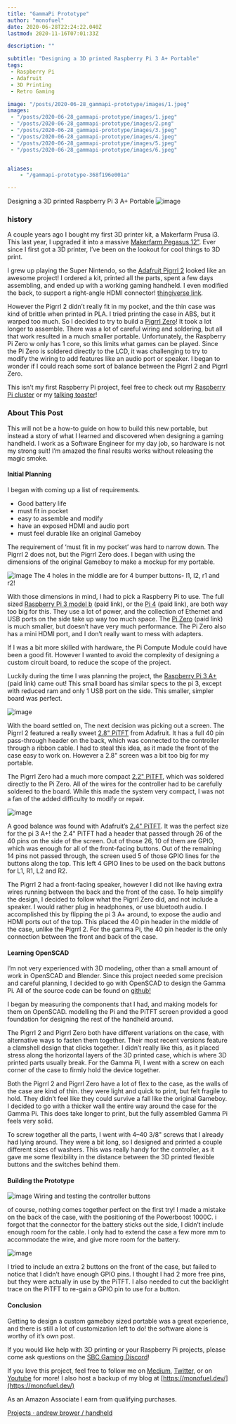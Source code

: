 ```yaml
---
title: "GammaPi Prototype"
author: "monofuel"
date: 2020-06-28T22:24:22.040Z
lastmod: 2020-11-16T07:01:33Z

description: ""

subtitle: "Designing a 3D printed Raspberry Pi 3 A+ Portable"
tags:
 - Raspberry Pi
 - Adafruit
 - 3D Printing
 - Retro Gaming

image: "/posts/2020-06-28_gammapi-prototype/images/1.jpeg" 
images:
 - "/posts/2020-06-28_gammapi-prototype/images/1.jpeg"
 - "/posts/2020-06-28_gammapi-prototype/images/2.png"
 - "/posts/2020-06-28_gammapi-prototype/images/3.jpeg"
 - "/posts/2020-06-28_gammapi-prototype/images/4.jpeg"
 - "/posts/2020-06-28_gammapi-prototype/images/5.jpeg"
 - "/posts/2020-06-28_gammapi-prototype/images/6.jpeg"


aliases:
    - "/gammapi-prototype-368f196e001a"

---
```


Designing a 3D printed Raspberry Pi 3 A+ Portable
![image](/posts/2020-06-28_gammapi-prototype/images/1.jpeg#layoutTextWidth)
### history

A couple years ago I bought my first 3D printer kit, a Makerfarm Prusa i3. This last year, I upgraded it into a massive [Makerfarm Pegasus 12&#34;](https://www.makerfarm.com/index.php/3d-printer-kits/12-pegasus-kit.html). Ever since I first got a 3D printer, I’ve been on the lookout for cool things to 3D print.

I grew up playing the Super Nintendo, so the [Adafruit Pigrrl 2](https://learn.adafruit.com/pigrrl-2) looked like an awesome project! I ordered a kit, printed all the parts, spent a few days assembling, and ended up with a working gaming handheld. I even modified the back, to support a right-angle HDMI connector! [thingiverse link](https://www.thingiverse.com/thing:2969569).

However the Pigrrl 2 didn’t really fit in my pocket, and the thin case was kind of brittle when printed in PLA. I tried printing the case in ABS, but it warped too much. So I decided to try to build a [Pigrrl Zero](https://learn.adafruit.com/pigrrl-zero/overview)! It took a lot longer to assemble. There was a lot of careful wiring and soldering, but all that work resulted in a much smaller portable. Unfortunately, the Raspberry Pi Zero w only has 1 core, so this limits what games can be played. Since the Pi Zero is soldered directly to the LCD, it was challenging to try to modify the wiring to add features like an audio port or speaker. I began to wonder if I could reach some sort of balance between the Pigrrl 2 and Pigrrl Zero.

This isn’t my first Raspberry Pi project, feel free to check out my [Raspberry Pi cluster](https://medium.com/@monofuel34089/influxdb-raspberry-pi-monitoring-cluster-23b76621d5b0) or my [talking toaster](https://www.youtube.com/watch?v=CeTM4jQWmZM)!

### About This Post

This will not be a how-to guide on how to build this new portable, but instead a story of what I learned and discovered when designing a gaming handheld. I work as a Software Engineer for my day job, so hardware is not my strong suit! I’m amazed the final results works without releasing the magic smoke.

#### Initial Planning

I began with coming up a list of requirements.

- Good battery life  
- must fit in pocket  
- easy to assemble and modify  
- have an exposed HDMI and audio port  
- must feel durable like an original Gameboy

The requirement of ‘must fit in my pocket’ was hard to narrow down. The Pigrrl 2 does not, but the Pigrrl Zero does. I began with using the dimensions of the original Gameboy to make a mockup for my portable.

![image](/posts/2020-06-28_gammapi-prototype/images/2.png#layoutTextWidth)
The 4 holes in the middle are for 4 bumper buttons- l1, l2, r1 and r2!



With those dimensions in mind, I had to pick a Raspberry Pi to use. The full sized [Raspberry Pi 3 model b](https://amzn.to/35ys46u) (paid link), or the [Pi 4](https://amzn.to/2IH4fjU) (paid link), are both way too big for this. They use a lot of power, and the collection of Ethernet and USB ports on the side take up way too much space. The [Pi Zero](https://amzn.to/3pzgbFF) (paid link) is much smaller, but doesn’t have very much performance. The Pi Zero also has a mini HDMI port, and I don’t really want to mess with adapters.

If I was a bit more skilled with hardware, the Pi Compute Module could have been a good fit. However I wanted to avoid the complexity of designing a custom circuit board, to reduce the scope of the project.

Luckily during the time I was planning the project, the [Raspberry Pi 3 A+](https://amzn.to/3f14yCt) (paid link) came out! This small board has similar specs to the pi 3, except with reduced ram and only 1 USB port on the side. This smaller, simpler board was perfect.

![image](/posts/2020-06-28_gammapi-prototype/images/3.jpeg#layoutTextWidth)


With the board settled on, The next decision was picking out a screen. The Pigrrl 2 featured a really sweet [2.8&#34; PiTFT](https://www.adafruit.com/product/2298) from Adafruit. It has a full 40 pin pass-through header on the back, which was connected to the controller through a ribbon cable. I had to steal this idea, as it made the front of the case easy to work on. However a 2.8&#34; screen was a bit too big for my portable.

The Pigrrl Zero had a much more compact [2.2&#34; PiTFT](https://www.adafruit.com/product/2315), which was soldered directly to the Pi Zero. All of the wires for the controller had to be carefully soldered to the board. While this made the system very compact, I was not a fan of the added difficulty to modify or repair.

![image](/posts/2020-06-28_gammapi-prototype/images/4.jpeg#layoutTextWidth)


A good balance was found with Adafruit’s [2.4&#34; PiTFT](https://www.adafruit.com/product/2455). It was the perfect size for the pi 3 A+! the 2.4&#34; PiTFT had a header that passed through 26 of the 40 pins on the side of the screen. Out of those 26, 10 of them are GPIO, which was enough for all of the front-facing buttons. Out of the remaining 14 pins not passed through, the screen used 5 of those GPIO lines for the buttons along the top. This left 4 GPIO lines to be used on the back buttons for L1, R1, L2 and R2.

The Pigrrl 2 had a front-facing speaker, however I did not like having extra wires running between the back and the front of the case. To help simplify the design, I decided to follow what the Pigrrl Zero did, and not include a speaker. I would rather plug in headphones, or use bluetooth audio. I accomplished this by flipping the pi 3 A+ around, to expose the audio and HDMI ports out of the top. This placed the 40 pin header in the middle of the case, unlike the Pigrrl 2. For the gamma Pi, the 40 pin header is the only connection between the front and back of the case.

#### Learning OpenSCAD

I’m not very experienced with 3D modeling, other than a small amount of work in OpenSCAD and Blender. Since this project needed some precision and careful planning, I decided to go with OpenSCAD to design the Gamma Pi. All of the source code can be found on [github!](https://github.com/monofuel/handheld)

I began by measuring the components that I had, and making models for them on OpenSCAD. modelling the Pi and the PiTFT screen provided a good foundation for designing the rest of the handheld around.

The Pigrrl 2 and Pigrrl Zero both have different variations on the case, with alternative ways to fasten them together. Their most recent versions feature a clamshell design that clicks together. I didn’t really like this, as it placed stress along the horizontal layers of the 3D printed case, which is where 3D printed parts usually break. For the Gamma Pi, I went with a screw on each corner of the case to firmly hold the device together.

Both the Pigrrl 2 and Pigrrl Zero have a lot of flex to the case, as the walls of the case are kind of thin. they were light and quick to print, but felt fragile to hold. They didn’t feel like they could survive a fall like the original Gameboy. I decided to go with a thicker wall the entire way around the case for the Gamma Pi. This does take longer to print, but the fully assembled Gamma Pi feels very solid.

To screw together all the parts, I went with 4–40 3/8&#34; screws that I already had lying around. They were a bit long, so I designed and printed a couple different sizes of washers. This was really handy for the controller, as it gave me some flexibility in the distance between the 3D printed flexible buttons and the switches behind them.

#### Building the Prototype

![image](/posts/2020-06-28_gammapi-prototype/images/5.jpeg#layoutTextWidth)
Wiring and testing the controller buttons



of course, nothing comes together perfect on the first try! I made a mistake on the back of the case, with the positioning of the Powerboost 1000C. i forgot that the connector for the battery sticks out the side, I didn’t include enough room for the cable. I only had to extend the case a few more mm to accommodate the wire, and give more room for the battery.

![image](/posts/2020-06-28_gammapi-prototype/images/6.jpeg#layoutTextWidth)


I tried to include an extra 2 buttons on the front of the case, but failed to notice that I didn’t have enough GPIO pins. I thought I had 2 more free pins, but they were actually in use by the PiTFT. I also needed to cut the backlight trace on the PiTFT to re-gain a GPIO pin to use for a button.

#### Conclusion

Getting to design a custom gameboy sized portable was a great experience, and there is still a lot of customization left to do! the software alone is worthy of it’s own post.

If you would like help with 3D printing or your Raspberry Pi projects, please come ask questions on the [SBC Gaming Discord](https://discord.gg/JdXc6nx)!

If you love this project, feel free to follow me on [Medium](https://medium.com/@monofuel34089), [Twitter](https://twitter.com/monofuel34089), or on [Youtube](https://www.youtube.com/user/monofuel) for more! I also host a backup of my blog at [https://monofuel.dev/](https://monofuel.dev/)

As an Amazon Associate I earn from qualifying purchases.

[Projects · andrew brower / handheld](https://gitlab.com/monofuel34089/handheld)

